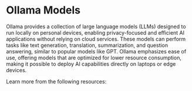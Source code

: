 # Ollama Models

Ollama provides a collection of large language models (LLMs) designed to run locally on personal devices, enabling privacy-focused and efficient AI applications without relying on cloud services. These models can perform tasks like text generation, translation, summarization, and question answering, similar to popular models like GPT. Ollama emphasizes ease of use, offering models that are optimized for lower resource consumption, making it possible to deploy AI capabilities directly on laptops or edge devices.

Learn more from the following resources:

